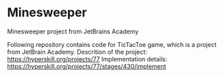 # Minesweeper
Minesweeper project from JetBrains Academy 

Following repository contains code for TicTacToe game, which is a project from JetBrain Academy. 
Descrition of the project: https://hyperskill.org/projects/77
Implementation details: https://hyperskill.org/projects/77/stages/430/implement

